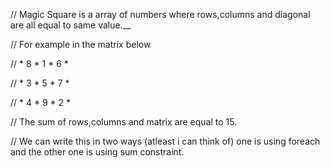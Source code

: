 // Magic Square is a array of numbers where rows,columns and diagonal are all equal to same value.__

// For example in the matrix below

//  * 8 * 1 * 6 * 

//  * 3 * 5 * 7 *

//  * 4 * 9 * 2 *

// The sum of rows,columns and matrix are equal to 15. 

// We can write this in two ways (atleast i can think of) one is using foreach and the other one is using sum constraint.
